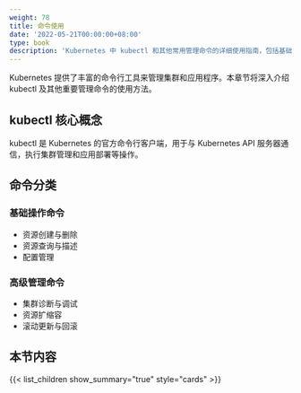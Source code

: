 ```yaml
---
weight: 78
title: 命令使用
date: '2022-05-21T00:00:00+08:00'
type: book
description: 'Kubernetes 中 kubectl 和其他常用管理命令的详细使用指南，包括基础操作、高级技巧和最佳实践。'
---
```


Kubernetes 提供了丰富的命令行工具来管理集群和应用程序。本章节将深入介绍 kubectl 及其他重要管理命令的使用方法。

## kubectl 核心概念

kubectl 是 Kubernetes 的官方命令行客户端，用于与 Kubernetes API 服务器通信，执行集群管理和应用部署等操作。

## 命令分类

### 基础操作命令

- 资源创建与删除
- 资源查询与描述
- 配置管理

### 高级管理命令

- 集群诊断与调试
- 资源扩缩容
- 滚动更新与回滚

## 本节内容

{{< list_children show_summary="true" style="cards" >}}
